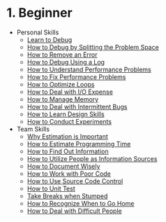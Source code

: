 # 1. Beginner
[//]: # (Version:1.0.0)
- Personal Skills
	- [Learn to Debug](Personal-Skills/01-Learn-To-Debug.md)
	- [How to Debug by Splitting the Problem Space](Personal-Skills/02-How-to-Debug-by-Splitting-the-Problem-Space.md)
	- [How to Remove an Error](Personal-Skills/03-How-to-Remove-an-Error.md)
	- [How to Debug Using a Log](Personal-Skills/04-How-to-Debug-Using-a-Log.md)
	- [How to Understand Performance Problems](Personal-Skills/05-How-to-Understand-Performance-Problems.md)
	- [How to Fix Performance Problems](Personal-Skills/06-How-to-Fix-Performance-Problems.md)
	- [How to Optimize Loops](Personal-Skills/07-How-to-Optimize-Loops.md)
	- [How to Deal with I/O Expense](Personal-Skills/08-How-to-Deal-with-IO-Expense.md)
	- [How to Manage Memory](Personal-Skills/09-How-to-Manage-Memory.md)
	- [How to Deal with Intermittent Bugs](Personal-Skills/10-How-to-Deal-with-Intermittent-Bugs.md)
	- [How to Learn Design Skills](Personal-Skills/11-How-to-Learn-Design-Skills.md)
	- [How to Conduct Experiments](Personal-Skills/12-How-to-Conduct-Experiments.md)
- Team Skills
	- [Why Estimation is Important](Team-Skills/01-Why-Estimation-is-Important.md)
	- [How to Estimate Programming Time](Team-Skills/02-How-to-Estimate-Programming-Time.md)
	- [How to Find Out Information](Team-Skills/03-How-to-Find-Out-Information.md)
	- [How to Utilize People as Information Sources](Team-Skills/04-How-to-Utilize-People-as-Information-Sources.md)
	- [How to Document Wisely](Team-Skills/05-How-to-Document-Wisely.md)
	- [How to Work with Poor Code](Team-Skills/06-How-to-Work-with-Poor-Code.md)
	- [How to Use Source Code Control](Team-Skills/07-How-to-Use-Source-Code-Control.md)
	- [How to Unit Test](Team-Skills/08-How-to-Unit-Test.md)
	- [Take Breaks when Stumped](Team-Skills/09-Take-Breaks-when-Stumped.md)
	- [How to Recognize When to Go Home](Team-Skills/10-How-to-Recognize-When-to-Go-Home.md)
	- [How to Deal with Difficult People](Team-Skills/11-How-to-Deal-with-Difficult-People.md)
